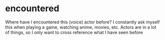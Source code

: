 # encountered
Where have I encountered this (voice) actor before? I constantly ask myself this when playing a game, watching anime, movies, etc. Actors are in a lot of things, so I only want to cross reference what I have seen before
